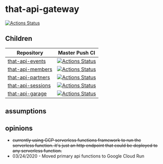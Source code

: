 # that-api-gateway

[![Actions Status](https://github.com/ThatConference/that-api-gateway/workflows/Push%20Master%20CI%20for%20Google%20Cloud%20Run/badge.svg)](https://github.com/ThatConference/that-api-gateway/actions)

## Children

<!-- prettier-ignore -->
| Repository | Master Push CI |
| --- | --- |
| [that-api-events](https://github.com/ThatConference/that-api-events) | [![Actions Status](https://github.com/ThatConference/that-api-events/workflows/Push%20Master%20CI%20for%20Google%20Cloud%20Run/badge.svg)](https://github.com/ThatConference/that-api-events/actions) |
| [that-api-members](https://github.com/ThatConference/that-api-members) | [![Actions Status](https://github.com/ThatConference/that-api-members/workflows/Push%20Master%20CI%20for%20Google%20Cloud%20Run/badge.svg)](https://github.com/ThatConference/that-api-members/actions) |
| [that-api-partners](https://github.com/ThatConference/that-api-partners) | [![Actions Status](https://github.com/ThatConference/that-api-partners/workflows/Push%20Master%20CI%20for%20Cloud%20Run/badge.svg)](https://github.com/ThatConference/that-api-partners/actions) |
| [that-api-sessions](https://github.com/ThatConference/that-api-sessions) | [![Actions Status](https://github.com/ThatConference/that-api-sessions/workflows/Push%20Master%20CI%20for%20Google%20Cloud%20Run/badge.svg)](https://github.com/ThatConference/that-api-sessions/actions) |
| [that-api-garage](https://github.com/ThatConference/that-api-sessions) | [![Actions Status](https://github.com/ThatConference/that-api-garage/workflows/Push%20Master%20CI%20for%20Cloud%20Run/badge.svg)](https://github.com/ThatConference/that-api-sessions/actions) |

## assumptions

## opinions

- ~~currently using GCP serverless functions framework to run the serverless function. it's just an http endpoint that could be deployed to any serverless function.~~
- 03/24/2020 - Moved primary api functions to Google Cloud Run
